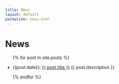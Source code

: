 ```yaml
---
title: News
layout: default
permalink: news.html
---
```

# News

<ul>
  {% for post in site.posts %}
    <li>
    <p>
      {{post.date}}: <a href="{{ post.url }}">{{ post.title }}</a>
      <span>{{ post.description }}</span>
    </p>
    </li>
  {% endfor %}
</ul>
